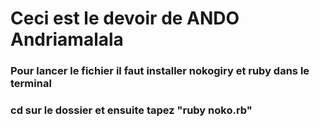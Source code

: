 # Ceci est le devoir de ANDO Andriamalala
### Pour lancer le fichier il faut installer nokogiry et ruby dans le terminal
### cd sur le dossier et ensuite tapez "ruby noko.rb"
